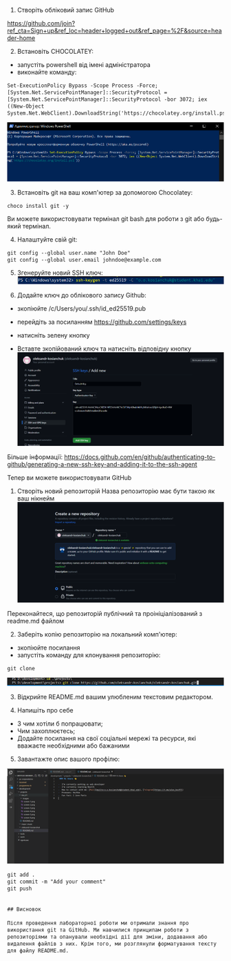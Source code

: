 
1. Створіть обліковий запис GitHub

https://github.com/join?ref_cta=Sign+up&ref_loc=header+logged+out&ref_page=%2F&source=header-home

2. Встановіть CHOCOLATEY:
- запустіть powershell від імені адміністратора
- виконайте команду:
```
Set-ExecutionPolicy Bypass -Scope Process -Force; [System.Net.ServicePointManager]::SecurityProtocol = [System.Net.ServicePointManager]::SecurityProtocol -bor 3072; iex ((New-Object System.Net.WebClient).DownloadString('https://chocolatey.org/install.ps1'))
```

![](/images/screen-1.png)

3. Встановіть git на ваш комп'ютер за допомогою Chocolatey:
```
choco install git -y
```
Ви можете використовувати термінал git bash для роботи з git або будь-який термінал.

4. Налаштуйте свій git:
```
git config --global user.name "John Doe"
git config --global user.email johndoe@example.com
```

5. Згенеруйте новий SSH ключ:
![](/images/screen-2.png)

6. Додайте ключ до облікового запису Github:
- зкопіюйте /c/Users/you/.ssh/id_ed25519.pub 
- перейдіть за посиланням https://github.com/settings/keys
- натисніть зелену кнопку

- Вставте зкопійований ключ та натисніть відповідну кнопку
![](/images/screen-3.png)

Більше інформації: https://docs.github.com/en/github/authenticating-to-github/generating-a-new-ssh-key-and-adding-it-to-the-ssh-agent

Тепер ви можете використовувати GitHub

1. Створіть новий репозиторій
Назва репозиторію має бути такою як ваш нікнейм
![](/images/screen-4.png)

Переконайтеся, що репозиторій публічний та проініціалізований з readme.md файлом

2. Заберіть копію репозиторію на локальний комп'ютер:
- зкопіюйте посилання
- запустіть команду для клонування репозиторію:
```
git clone
```

![](/images/screen-5.png)

3. Відкрийте README.md вашим улюбленим текстовим редактором. 

4. Напишіть про себе
- З чим хотіли б попрацювати;
- Чим захоплюєтесь;
- Додайте посилання на свої соціальні мережі та ресурси, які вважаєте необхідними або бажаними

5. Завантажте опис вашого профілю:

![](/images/screen-6.png)

```
git add .
git commit -m "Add your comment"
git push


## Висновок

Після проведення лабораторної роботи ми отримали знання про використання git та GitHub. Ми навчилися принципам роботи з репозиторіями та опанували необхідні дії для зміни, додавання або видалення файлів з них. Крім того, ми розглянули форматування тексту для файлу README.md.


